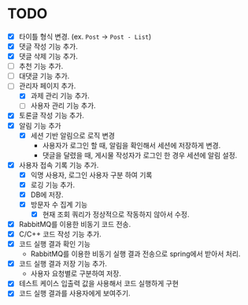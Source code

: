 # TODO

- [X] 타이틀 형식 변경. (ex. `Post` -> `Post - List`)
- [X] 댓글 작성 기능 추가.
- [X] 댓글 삭제 기능 추가.
- [ ] 추천 기능 추가.
- [ ] 대댓글 기능 추가.
- [ ] 관리자 페이지 추가.
  - [X] 과제 관리 기능 추가.
  - [ ] 사용자 관리 기능 추가.
- [X] 토론글 작성 기능 추가.
- [X] 알림 기능 추가
  - [X] 세션 기반 알림으로 로직 변경
    - 사용자가 로그인 할 때, 알림을 확인해서 세션에 저장하게 변경. 
    - 댓글을 달렸을 때, 게시물 작성자가 로그인 한 경우 세션에 알림 설정.
- [X] 사용자 접속 기록 기능 추가.
  - [X] 익명 사용자, 로그인 사용자 구분 하여 기록
  - [X] 로깅 기능 추가.
  - [X] DB에 저장.
  - [X] 방문자 수 집계 기능
    - [X] 현재 조회 쿼리가 정상적으로 작동하지 않아서 수정.
- [X] RabbitMQ를 이용한 비동기 코드 전송.
- [X] C/C++ 코드 작성 기능 추가.
- [X] 코드 실행 결과 확인 기능
  - RabbitMQ를 이용한 비동기 실행 결과 전송으로 spring에서 받아서 처리.
- [X] 코드 실행 결과 저장 기능 추가.
  - 사용자 요청별로 구분하여 저장.
- [X] 테스트 케이스 입출력 값을 사용해서 코드 실행하게 구현
- [X] 코드 실행 결과를 사용자에게 보여주기.